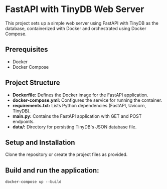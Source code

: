 # FastAPI with TinyDB Web Server

This project sets up a simple web server using FastAPI with TinyDB as the database, containerized with Docker and orchestrated using Docker Compose.

## Prerequisites
- Docker
- Docker Compose

## Project Structure
- **Dockerfile:** Defines the Docker image for the FastAPI application.
- **docker-compose.yml:** Configures the service for running the container.
-  **requirements.txt:** Lists Python dependencies (FastAPI, Uvicorn, TinyDB).
- **main.py:** Contains the FastAPI application with GET and POST endpoints.
- **data/:** Directory for persisting TinyDB's JSON database file.

## Setup and Installation
Clone the repository  or create the project files as provided.


## Build and run the application:
```docker-compose up --build```
